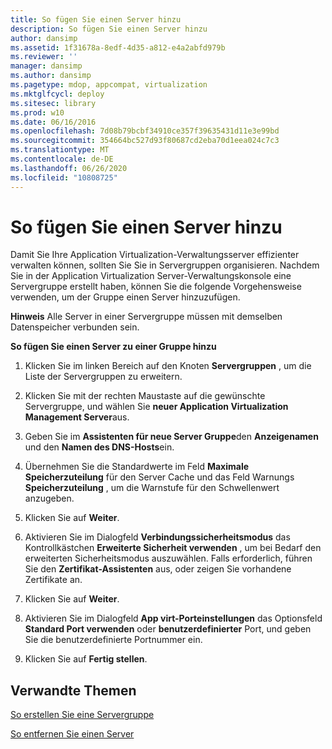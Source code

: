 ```yaml
---
title: So fügen Sie einen Server hinzu
description: So fügen Sie einen Server hinzu
author: dansimp
ms.assetid: 1f31678a-8edf-4d35-a812-e4a2abfd979b
ms.reviewer: ''
manager: dansimp
ms.author: dansimp
ms.pagetype: mdop, appcompat, virtualization
ms.mktglfcycl: deploy
ms.sitesec: library
ms.prod: w10
ms.date: 06/16/2016
ms.openlocfilehash: 7d08b79bcbf34910ce357f39635431d11e3e99bd
ms.sourcegitcommit: 354664bc527d93f80687cd2eba70d1eea024c7c3
ms.translationtype: MT
ms.contentlocale: de-DE
ms.lasthandoff: 06/26/2020
ms.locfileid: "10808725"
---
```

# So fügen Sie einen Server hinzu


Damit Sie Ihre Application Virtualization-Verwaltungsserver effizienter verwalten können, sollten Sie Sie in Servergruppen organisieren. Nachdem Sie in der Application Virtualization Server-Verwaltungskonsole eine Servergruppe erstellt haben, können Sie die folgende Vorgehensweise verwenden, um der Gruppe einen Server hinzuzufügen.

**Hinweis**  Alle Server in einer Servergruppe müssen mit demselben Datenspeicher verbunden sein.

 

**So fügen Sie einen Server zu einer Gruppe hinzu**

1.  Klicken Sie im linken Bereich auf den Knoten **Servergruppen** , um die Liste der Servergruppen zu erweitern.

2.  Klicken Sie mit der rechten Maustaste auf die gewünschte Servergruppe, und wählen Sie **neuer Application Virtualization Management Server**aus.

3.  Geben Sie im **Assistenten für neue Server Gruppe**den **Anzeigenamen** und den **Namen des DNS-Hosts**ein.

4.  Übernehmen Sie die Standardwerte im Feld **Maximale Speicherzuteilung** für den Server Cache und das Feld Warnungs **Speicherzuteilung** , um die Warnstufe für den Schwellenwert anzugeben.

5.  Klicken Sie auf **Weiter**.

6.  Aktivieren Sie im Dialogfeld **Verbindungssicherheitsmodus** das Kontrollkästchen **Erweiterte Sicherheit verwenden** , um bei Bedarf den erweiterten Sicherheitsmodus auszuwählen. Falls erforderlich, führen Sie den **Zertifikat-Assistenten** aus, oder zeigen Sie vorhandene Zertifikate an.

7.  Klicken Sie auf **Weiter**.

8.  Aktivieren Sie im Dialogfeld **App virt-Porteinstellungen** das Optionsfeld **Standard Port verwenden** oder **benutzerdefinierter** Port, und geben Sie die benutzerdefinierte Portnummer ein.

9.  Klicken Sie auf **Fertig stellen**.

## Verwandte Themen


[So erstellen Sie eine Servergruppe](how-to-create-a-server-group.md)

[So entfernen Sie einen Server](how-to-remove-a-server.md)

 

 





